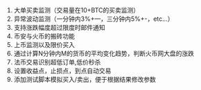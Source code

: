 1. 大单买卖监测（交易量在10+BTC的买卖监测）
2. 异常波动监测（一分钟内3%+—，三分钟内5%+-，etc...）
3. 支持涨跌幅度超过限度时邮件通知
4. 币安与火币的搬砖功能
5. 上币监测以及限价买入
6. 通过计算N分钟内M的货币的平均变化趋势，判断火币网大盘的涨跌
7. 法币交易识别超低订单,低价秒杀
8. 设置收益点，止损点，到点自动交易
9. 添加测试脚本模拟买入/卖出，便于根据结果修改参数
